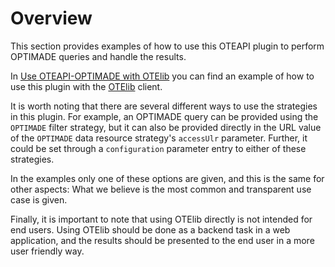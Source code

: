 # Overview

This section provides examples of how to use this OTEAPI plugin to perform OPTIMADE queries and handle the results.

In [Use OTEAPI-OPTIMADE with OTElib](otelib) you can find an example of how to use this plugin with the [OTElib](https://github.com/EMMC-ASBL/otelib) client.

It is worth noting that there are several different ways to use the strategies in this plugin.
For example, an OPTIMADE query can be provided using the `OPTIMADE` filter strategy, but it can also be provided directly in the URL value of the `OPTIMADE` data resource strategy's `accessUlr` parameter.
Further, it could be set through a `configuration` parameter entry to either of these strategies.

In the examples only one of these options are given, and this is the same for other aspects: What we believe is the most common and transparent use case is given.

Finally, it is important to note that using OTElib directly is not intended for end users.
Using OTElib should be done as a backend task in a web application, and the results should be presented to the end user in a more user friendly way.
